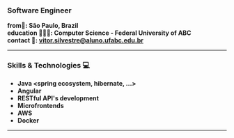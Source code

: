 ### Software Engineer

**from📍: São Paulo, Brazil** <br>
**education 👨🏽‍🎓: Computer Science - Federal University of ABC** <br>
**contact 📧: vitor.silvestre@aluno.ufabc.edu.br** <br>
<hr></hr>

### Skills & Technologies 💻
- **Java <spring ecosystem, hibernate, ...>**
- **Angular**
- **RESTful API's development**
- **Microfrontends**
- **AWS**
- **Docker**
<hr></hr>
